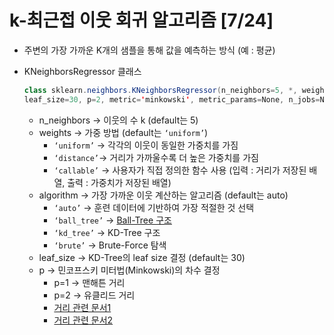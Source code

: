 # k-최근접 이웃 회귀 알고리즘 [7/24]

- 주변의 가장 가까운 K개의 샘플을 통해 값을 예측하는 방식 (예 : 평균)
- KNeighborsRegressor 클래스
    
    ```java
    class sklearn.neighbors.KNeighborsRegressor(n_neighbors=5, *, weights='uniform', algorithm='auto',
    leaf_size=30, p=2, metric='minkowski', metric_params=None, n_jobs=None)
    ```
    
    - n_neighbors → 이웃의 수 k (default는 5)
    - weights → 가중 방법 (default는 `‘uniform’`)
        - `‘uniform’` → 각각의 이웃이 동일한 가중치를 가짐
        - `‘distance’`→ 거리가 가까울수록 더 높은 가중치를 가짐
        - `‘callable’` → 사용자가 직접 정의한 함수 사용 (입력 : 거리가 저장된 배열, 출력 : 가중치가 저장된 배열)
    - algorithm → 가장 가까운 이웃 계산하는 알고리즘 (default는 auto)
        - `‘auto’` → 훈련 데이터에 기반하여 가장 적절한 것 선택
        - `‘ball_tree’` → [Ball-Tree 구조](https://nobilitycat.tistory.com/entry/ball-tree)
        - `‘kd_tree’` → KD-Tree 구조
        - `‘brute’` → Brute-Force 탐색
    - leaf_size → KD-Tree의 leaf size 결정 (default는 30)
    - p → 민코프스키 미터법(Minkowski)의 차수 결정
        - p=1 → 맨해튼 거리
        - p=2 → 유클리드 거리
        - [거리 관련 문서1](https://blog.naver.com/PostView.naver?blogId=pmw9440&logNo=221615853370&parentCategoryNo=&categoryNo=7&viewDate=&isShowPopularPosts=true&from=search)
        - [거리 관련 문서2](https://csm-kr.tistory.com/16)
